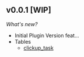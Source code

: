 ## v0.0.1 [WIP]

_What's new?_

- Initial Plugin Version feat...
- Tables
  - [clickup_task](https://hub.steampipe.io/plugins/theapsgroup/clickup/clickup_task)
